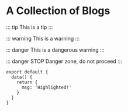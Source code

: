 # A Collection of Blogs

::: tip
This is a tip
:::

::: warning
This is a warning
:::

::: danger
This is a dangerous warning
:::

::: danger STOP
Danger zone, do not proceed
:::

```js{4}
export default {
  data() {
    return {
      msg: 'Highlighted!'
    }
  }
}
```
